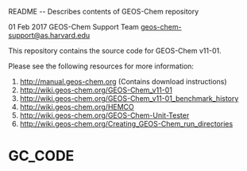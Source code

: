 README -- Describes contents of GEOS-Chem repository

01 Feb 2017
GEOS-Chem Support Team
geos-chem-support@as.harvard.edu


This repository contains the source code for GEOS-Chem v11-01.

Please see the following resources for more information:

1. http://manual.geos-chem.org  (Contains download instructions)
2. http://wiki.geos-chem.org/GEOS-Chem_v11-01
3. http://wiki.geos-chem.org/GEOS-Chem_v11-01_benchmark_history
4. http://wiki.geos-chem.org/HEMCO
5. http://wiki.geos-chem.org/GEOS-Chem-Unit-Tester
6. http://wiki.geos-chem.org/Creating_GEOS-Chem_run_directories
# GC_CODE
